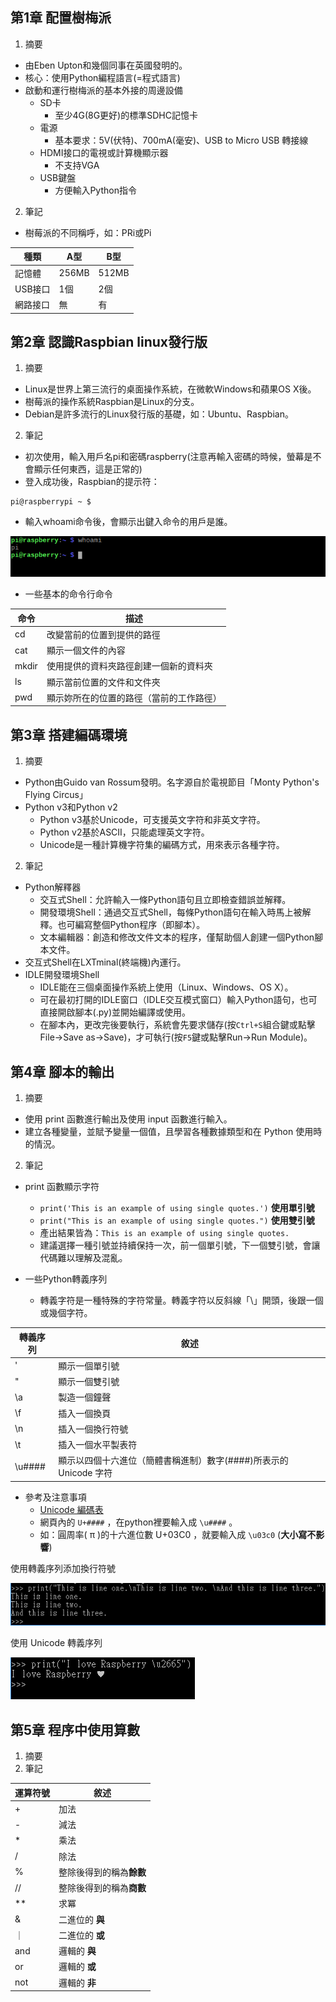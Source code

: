 ## 第1章 配置樹梅派
1. 摘要
+ 由Eben Upton和幾個同事在英國發明的。
+ 核心：使用Python編程語言(=程式語言)
+ 啟動和運行樹梅派的基本外接的周邊設備
    - SD卡
        * 至少4G(8G更好)的標準SDHC記憶卡
    - 電源
        * 基本要求：5V(伏特)、700mA(毫安)、USB to Micro USB 轉接線
    - HDMI接口的電視或計算機顯示器
        * 不支持VGA
    - USB鍵盤
        * 方便輸入Python指令
2. 筆記

+ 樹莓派的不同稱呼，如：PRi或Pi

種類    | A型 | B型
------ | -----| ------
記憶體  | 256MB | 512MB 
USB接口 | 1個 | 2個 
網路接口 | 無 | 有 


## 第2章 認識Raspbian linux發行版
1. 摘要
+ Linux是世界上第三流行的桌面操作系統，在微軟Windows和蘋果OS X後。
+ 樹莓派的操作系統Raspbian是Linux的分支。
+ Debian是許多流行的Linux發行版的基礎，如：Ubuntu、Raspbian。
2. 筆記
+ 初次使用，輸入用戶名pi和密碼raspberry(注意再輸入密碼的時候，螢幕是不會顯示任何東西，這是正常的)
+ 登入成功後，Raspbian的提示符：

```
pi@raspberrypi ~ $
```

+ 輸入whoami命令後，會顯示出鍵入命令的用戶是誰。

![image](https://raw.githubusercontent.com/a010891000/test/master/image/Raspbian/1.png)

+ 一些基本的命令行命令

命令   | 描述 
------ | -----
cd     | 改變當前的位置到提供的路徑 
cat    | 顯示一個文件的內容
mkdir  | 使用提供的資料夾路徑創建一個新的資料夾
ls     | 顯示當前位置的文件和文件夾
pwd    | 顯示妳所在的位置的路徑（當前的工作路徑）

## 第3章 搭建編碼環境
1. 摘要
+ Python由Guido van Rossum發明。名字源自於電視節目「Monty Python's Flying Circus」
+ Python v3和Python v2
    - Python v3基於Unicode，可支援英文字符和非英文字符。 
    - Python v2基於ASCII，只能處理英文字符。
    - Unicode是一種計算機字符集的編碼方式，用來表示各種字符。
2. 筆記
+ Python解釋器
    - 交互式Shell：允許輸入一條Python語句且立即檢查錯誤並解釋。
    - 開發環境Shell：通過交互式Shell，每條Python語句在輸入時馬上被解釋。也可編寫整個Python程序（即腳本）。
    - 文本編輯器：創造和修改文件文本的程序，僅幫助個人創建一個Python腳本文件。
+ 交互式Shell在LXTminal(終端機)內運行。
+ IDLE開發環境Shell
    - IDLE能在三個桌面操作系統上使用（Linux、Windows、OS X）。
    - 可在最初打開的IDLE窗口（IDLE交互模式窗口）輸入Python語句，也可直接開啟腳本(.py)並開始編譯或使用。
    - 在腳本內，更改完後要執行，系統會先要求儲存(按`Ctrl+S`組合鍵或點擊File→Save as→Save)，才可執行(按`F5`鍵或點擊Run→Run Module)。

## 第4章 腳本的輸出
1. 摘要
+ 使用 print 函數進行輸出及使用 input 函數進行輸入。
+ 建立各種變量，並賦予變量一個值，且學習各種數據類型和在 Python 使用時的情況。
2. 筆記
+ print 函數顯示字符
    - `print('This is an example of using single quotes.')`  **使用單引號**
    - `print("This is an example of using single quotes.")`  **使用雙引號**
    - 產出結果皆為：`This is an example of using single quotes.`
    - 建議選擇一種引號並持續保持一次，前一個單引號，下一個雙引號，會讓代碼難以理解及混亂。

+ 一些Python轉義序列
    - 轉義字符是一種特殊的字符常量。轉義字符以反斜線「\」開頭，後跟一個或幾個字符。
    

轉義序列 | 敘述
------- | -------
\'      | 顯示一個單引號
\"      | 顯示一個雙引號
\a      | 製造一個鐘聲
\f      | 插入一個換頁
\n      | 插入一個換行符號
\t      | 插入一個水平製表符
\u####  | 顯示以四個十六進位（簡體書稱進制）數字(####)所表示的 Unicode 字符


+ 參考及注意事項 
    - [Unicode 編碼表](http://jicheng.tw/hanzi/unicode.html)
    - 網頁內的 `U+####` ，在python裡要輸入成 `\u####` 。
    - 如：圓周率( π )的十六進位數 U+03C0 ，就要輸入成 `\u03c0` (**大小寫不影響**)

使用轉義序列添加換行符號

![image](https://raw.githubusercontent.com/a010891000/test/master/image/Raspbian/3.png)

使用 Unicode 轉義序列

![image](https://raw.githubusercontent.com/a010891000/test/master/image/Raspbian/4.png)

## 第5章 程序中使用算數
1. 摘要
2. 筆記

運算符號 | 敘述
------- | -------
+| 加法
-| 減法
*| 乘法
/| 除法
% | 整除後得到的稱為**餘數**
//| 整除後得到的稱為**商數**
**| 求冪
& | 二進位的 **與**
｜ | 二進位的 **或**
and | 邏輯的 **與**
or  | 邏輯的 **或**
not | 邏輯的 **非**

